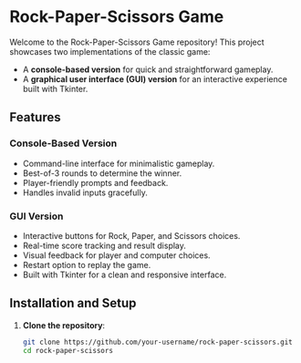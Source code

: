 # Rock-Paper-Scissors Game

Welcome to the Rock-Paper-Scissors Game repository! This project showcases two implementations of the classic game:
- A **console-based version** for quick and straightforward gameplay.
- A **graphical user interface (GUI) version** for an interactive experience built with Tkinter.

## Features

### Console-Based Version
- Command-line interface for minimalistic gameplay.
- Best-of-3 rounds to determine the winner.
- Player-friendly prompts and feedback.
- Handles invalid inputs gracefully.

### GUI Version
- Interactive buttons for Rock, Paper, and Scissors choices.
- Real-time score tracking and result display.
- Visual feedback for player and computer choices.
- Restart option to replay the game.
- Built with Tkinter for a clean and responsive interface.

## Installation and Setup
1. **Clone the repository**:
   ```bash
   git clone https://github.com/your-username/rock-paper-scissors.git
   cd rock-paper-scissors

